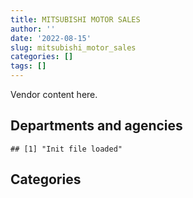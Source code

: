 ```yaml
---
title: MITSUBISHI MOTOR SALES
author: ''
date: '2022-08-15'
slug: mitsubishi_motor_sales
categories: []
tags: []
---
```


<script src="/rmarkdown-libs/htmlwidgets/htmlwidgets.js"></script>
<link href="/rmarkdown-libs/datatables-css/datatables-crosstalk.css" rel="stylesheet" />
<script src="/rmarkdown-libs/datatables-binding/datatables.js"></script>
<script src="/rmarkdown-libs/jquery/jquery-3.6.0.min.js"></script>
<link href="/rmarkdown-libs/dt-core-bootstrap/css/dataTables.bootstrap.min.css" rel="stylesheet" />
<link href="/rmarkdown-libs/dt-core-bootstrap/css/dataTables.bootstrap.extra.css" rel="stylesheet" />
<script src="/rmarkdown-libs/dt-core-bootstrap/js/jquery.dataTables.min.js"></script>
<script src="/rmarkdown-libs/dt-core-bootstrap/js/dataTables.bootstrap.min.js"></script>
<link href="/rmarkdown-libs/crosstalk/css/crosstalk.min.css" rel="stylesheet" />
<script src="/rmarkdown-libs/crosstalk/js/crosstalk.min.js"></script>
<script src="/rmarkdown-libs/htmlwidgets/htmlwidgets.js"></script>
<link href="/rmarkdown-libs/datatables-css/datatables-crosstalk.css" rel="stylesheet" />
<script src="/rmarkdown-libs/datatables-binding/datatables.js"></script>
<script src="/rmarkdown-libs/jquery/jquery-3.6.0.min.js"></script>
<link href="/rmarkdown-libs/dt-core-bootstrap/css/dataTables.bootstrap.min.css" rel="stylesheet" />
<link href="/rmarkdown-libs/dt-core-bootstrap/css/dataTables.bootstrap.extra.css" rel="stylesheet" />
<script src="/rmarkdown-libs/dt-core-bootstrap/js/jquery.dataTables.min.js"></script>
<script src="/rmarkdown-libs/dt-core-bootstrap/js/dataTables.bootstrap.min.js"></script>
<link href="/rmarkdown-libs/crosstalk/css/crosstalk.min.css" rel="stylesheet" />
<script src="/rmarkdown-libs/crosstalk/js/crosstalk.min.js"></script>

Vendor content here.

## Departments and agencies

    ## [1] "Init file loaded"

<div id="htmlwidget-1" style="width:100%;height:auto;" class="datatables html-widget"></div>
<script type="application/json" data-for="htmlwidget-1">{"x":{"style":"bootstrap","filter":"none","vertical":false,"data":[["<a href=\"/departments/aafc-aac/\">Agriculture and Agri-Food Canada | Agriculture et Agroalimentaire Canada<\/a>","<a href=\"/departments/aandc-aadnc/\">Crown-Indigenous Relations and Northern Affairs Canada | Relations Couronne-Autochtones et Affaires du Nord Canada<\/a>","<a href=\"/departments/cbsa-asfc/\">Canada Border Services Agency | Agence des services frontaliers du Canada<\/a>","<a href=\"/departments/cfia-acia/\">Canadian Food Inspection Agency | Agence canadienne d'inspection des aliments<\/a>","<a href=\"/departments/cra-arc/\">Canada Revenue Agency | Agence du revenu du Canada<\/a>","<a href=\"/departments/csc-scc/\">Correctional Service of Canada | Service correctionnel du Canada<\/a>","<a href=\"/departments/dfatd-maecd/\">Global Affairs Canada | Affaires mondiales Canada<\/a>","<a href=\"/departments/dfo-mpo/\">Fisheries and Oceans Canada | Pêches et Océans Canada<\/a>","<a href=\"/departments/dnd-mdn/\">National Defence | Défense nationale<\/a>","<a href=\"/departments/esdc-edsc/\">Employment and Social Development Canada | Emploi et Développement social Canada<\/a>","<a href=\"/departments/hc-sc/\">Health Canada | Santé Canada<\/a>","<a href=\"/departments/ic/\">Innovation, Science and Economic Development Canada | Innovation, Sciences et Développement économique Canada<\/a>","<a href=\"/departments/infc/\">Infrastructure Canada | Infrastructure Canada<\/a>","<a href=\"/departments/isc-sac/\">Indigenous Services Canada | Services aux Autochtones Canada<\/a>","<a href=\"/departments/jus/\">Department of Justice Canada | Ministère de la Justice Canada<\/a>","<a href=\"/departments/osgg-bsgg/\">Office of the Secretary to the Governor General | Bureau du secrétaire du gouverneur général<\/a>","<a href=\"/departments/phac-aspc/\">Public Health Agency of Canada | Agence de la santé publique du Canada<\/a>","<a href=\"/departments/pwgsc-tpsgc/\">Public Services and Procurement Canada | Services publics et Approvisionnement Canada<\/a>","<a href=\"/departments/rcmp-grc/\">Royal Canadian Mounted Police | Gendarmerie royale du Canada<\/a>","<a href=\"/departments/tc/\">Transport Canada | Transports Canada<\/a>","<a href=\"/departments/tsb-bst/\">Transportation Safety Board of Canada | Bureau de la sécurité des transports du Canada<\/a>","<a href=\"/departments/vac-acc/\">Veterans Affairs Canada | Anciens Combattants Canada<\/a>"],["$   27,991.95","$   95,230.80","$   44,939.25",null,"$   27,561.45","$  587,788.88","$   44,930.16","$  133,760.04",null,"$   27,556.20","$   75,197.85","$   44,933.89","$   44,933.89",null,null,null,null,null,"$1,478,690.03","$  308,953.41",null,null],["$   57,739.68",null,"$   29,651.77",null,null,"$  457,446.26",null,"$   31,190.27","$1,610,279.34",null,null,"$   44,933.89",null,null,"$   44,933.89","$   44,930.16",null,null,"$  233,071.79","$  373,140.88",null,"$   45,736.08"],["$  170,134.90",null,"$  227,834.22","$   87,371.64","$   56,112.91","$   40,070.10",null,"$  117,188.89","$  126,756.66",null,null,"$  130,084.92",null,"$  392,382.90",null,null,"$   40,075.35","$  212,940.78","$  657,585.34","$   44,933.89","$   43,867.56",null],["$  288,055.80",null,null,"$   23,864.21","$   27,049.25","$   72,882.74",null,"$  237,439.54",null,null,null,null,null,null,null,"$   86,200.92","$  341,753.76","$  203,372.46","$  151,979.09","$1,394,915.25",null,null]],"container":"<table class=\"table table-striped table-hover row-border order-column display\">\n  <thead>\n    <tr>\n      <th>Department<\/th>\n      <th>2017-2018<\/th>\n      <th>2018-2019<\/th>\n      <th>2019-2020<\/th>\n      <th>2020-2021<\/th>\n    <\/tr>\n  <\/thead>\n<\/table>","options":{"order":[[4,"desc"]],"pageLength":10,"autoWidth":true,"columnDefs":[],"orderClasses":false}},"evals":[],"jsHooks":[]}</script>

## Categories

<div id="htmlwidget-2" style="width:100%;height:auto;" class="datatables html-widget"></div>
<script type="application/json" data-for="htmlwidget-2">{"x":{"style":"bootstrap","filter":"none","vertical":false,"data":[["<a href=\"/categories/11_defence/\">11_defence<\/a>","<a href=\"/categories/5_transportation_and_logistics/\">5_transportation_and_logistics<\/a>",null],[null,"$2,897,528.55","$   44,939.25"],["$1,610,279.34","$1,362,774.67",null],["$  126,756.66","$2,220,583.39",null],[null,"$2,827,513.02",null]],"container":"<table class=\"table table-striped table-hover row-border order-column display\">\n  <thead>\n    <tr>\n      <th>Category<\/th>\n      <th>2017-2018<\/th>\n      <th>2018-2019<\/th>\n      <th>2019-2020<\/th>\n      <th>2020-2021<\/th>\n    <\/tr>\n  <\/thead>\n<\/table>","options":{"order":[[4,"desc"]],"pageLength":20,"autoWidth":true,"columnDefs":[],"orderClasses":false,"lengthMenu":[10,20,25,50,100]}},"evals":[],"jsHooks":[]}</script>
